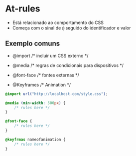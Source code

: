 # At-rules

* Está relacionado ao comportamento do CSS
* Começa com o sinal de `@` seguido do identificador e valor

## Exemplo comuns

- @import       /* incluir um CSS externo */

- @media        /* regras de condicionais para dispositivos */

- @font-face        /* fontes externas */

- @Keyframes        /* Animation */

```css
@import url("http://localhost.com/style.css");

@media (min-width: 500px) {
    /* rules here */
}

@font-face {
    /* rules here */
}

@keyfrmas nameofanimation {
    /* rules here */
}

```